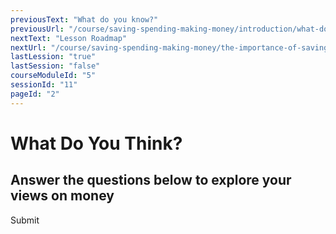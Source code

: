 ```yaml
---
previousText: "What do you know?"
previousUrl: "/course/saving-spending-making-money/introduction/what-do-you-know"
nextText: "Lesson Roadmap"
nextUrl: "/course/saving-spending-making-money/the-importance-of-saving/roadmap"
lastLession: "true"
lastSession: "false"
courseModuleId: "5"
sessionId: "11"
pageId: "2"
---
```



# What Do You Think?
## Answer the questions below to explore your views on money
<sparkle-quiz question-text="I feel confident with the way I save money either in the form of part of an allowance or earnings from a job." type="OPINION" scale="TEN-POINTS" question-id="205"></sparkle-quiz>
<sparkle-quiz question-text="I always save part of what I make." type="OPINION" scale="TEN-POINTS" question-id="206"></sparkle-quiz>
<sparkle-quiz question-text="I have a savings mindset. Money doesn't “burn a hole” in my pocket" type="OPINION" scale="TEN-POINTS" question-id="207"></sparkle-quiz>
<sparkle-quiz question-text="I like to make money. I'm always looking for new ways to do it." type="OPINION" scale="TEN-POINTS" question-id="208"></sparkle-quiz>
<sparkle-button primary round>Submit</sparkle-button>